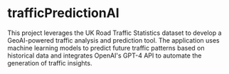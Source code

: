 # trafficPredictionAI
This project leverages the UK Road Traffic Statistics dataset to develop a GeoAI-powered traffic analysis and prediction tool. The application uses machine learning models to predict future traffic patterns based on historical data and integrates OpenAI's GPT-4 API to automate the generation of traffic insights.
